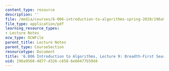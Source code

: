 ```yaml
---
content_type: resource
description: ''
file: /media/courses/6-006-introduction-to-algorithms-spring-2020/196a95604877d326c6586e60477b59d4_MIT6_006S20_lec9.pdf
file_type: application/pdf
learning_resource_types:
- Lecture Notes
ocw_type: OCWFile
parent_title: Lecture Notes
parent_type: CourseSection
resourcetype: Document
title: '6.006 Introduction to Algorithms, Lecture 9: Breadth-First Search'
uid: 196a9560-4877-d326-c658-6e60477b59d4
---
```


